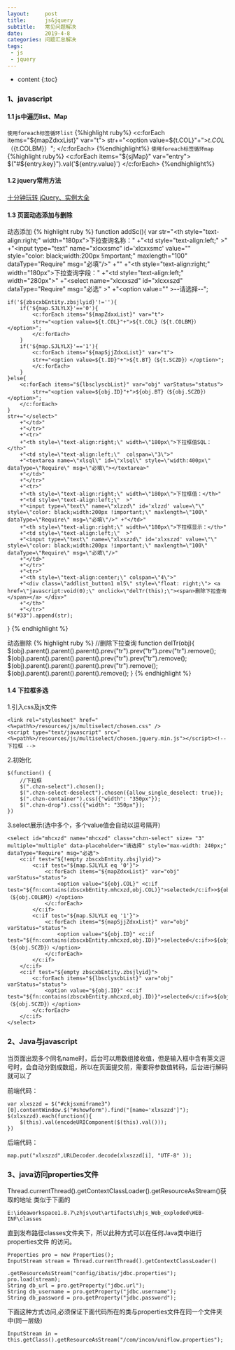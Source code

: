 ```yaml
---
layout:     post
title:      js&jquery
subtitle:   常见问题解决
date:       2019-4-8
categories: 问题汇总解决
tags: 
 - js
 - jquery
---
```

* content
{:toc}

<!-- more -->


### 1、javascript

#### 1.1 js中遍历list、Map

`使用foreach标签循环list`
{%highlight ruby%}
<c:forEach items="${mapZdxxList}" var="t">
	str+="<option value=${t.COL}"+">${t.COL}（${t.COLBM}）</option>";
</c:forEach>
{%endhighlight%}
`使用foreach标签循环map`
{%highlight ruby%}
<c:forEach items="${sjMap}" var="entry">
	$("#${entry.key}").val('${entry.value}')
</c:forEach>
{%endhighlight%}

#### 1.2 jquery常用方法
[十分钟玩转 jQuery、实例大全](http://www.cnblogs.com/suoning/p/5683047.html)

#### 1.3 页面动态添加与删除

动态添加
{% highlight ruby %}
function addSc(){
    var str="<tr><th style=\"text-align:right;\" width=\"180px\">下拉查询名称：</th>"
        +"<td style=\"text-align:left;\"  >"
        +"<input type=\"text\" name=\"xlcxxsmc\" id='xlcxxsmc' value=\"\" style=\"color: black;width:200px !important;\" maxlength=\"100\" dataType=\"Require\" msg=\"必填\"/>"
        +"</td>"
        +"<th style=\"text-align:right;\" width=\"180px\">下拉查询字段：</th>"
        +"<td style=\"text-align:left;\"  width=\"280px\">"
        +"<select name=\"xlcxxszd\" id=\"xlcxxszd\"  dataType=\"Require\" msg=\"必选\" >"
        +"<option value=\"\" >--请选择--</option>";

    if('${zbscxbEntity.zbsjlyid}'!=''){
        if('${map.SJLYLX}'=='0'){
            <c:forEach items="${mapZdxxList}" var="t">
            str+="<option value=${t.COL}"+">${t.COL}（${t.COLBM}）</option>";
            </c:forEach>
        }
        if('${map.SJLYLX}'=='1'){
            <c:forEach items="${mapSjjZdxxList}" var="t">
            str+="<option value=${t.ID}"+">${t.BT}（${t.SCZD}）</option>";
            </c:forEach>
        }
    }else{
        <c:forEach items="${lbsclyscbList}" var="obj" varStatus="status">
            str+="<option value=${obj.ID}"+">${obj.BT}（${obj.SCZD}）</option>";
        </c:forEach>
    }
    str+="</select>"
        +"</td>"
        +"</tr>"
        +"<tr>"
        +"<th style=\"text-align:right;\" width=\"180px\">下拉框值SQL：</th>"
        +"<td style=\"text-align:left;\"  colspan=\"3\">"
        +"<textarea name=\"xlsql\" id=\"xlsql\" style=\"width:400px\"  dataType=\"Require\" msg=\"必填\"></textarea>"
        +"</td>"
        +"</tr>"
        +"<tr>"
        +"<th style=\"text-align:right;\" width=\"180px\">下拉框值：</th>"
        +"<td style=\"text-align:left;\"  >"
        +"<input type=\"text\" name=\"xlzzd\" id='xlzzd' value=\"\" style=\"color: black;width:200px !important;\" maxlength=\"100\" dataType=\"Require\" msg=\"必填\"/>" +"</td>"
        +"<th style=\"text-align:right;\" width=\"180px\">下拉框显示：</th>"
        +"<td style=\"text-align:left;\"  >"
        +"<input type=\"text\" name=\"xlxszzd\" id='xlxszzd' value=\"\" style=\"color: black;width:200px !important;\" maxlength=\"100\" dataType=\"Require\" msg=\"必填\"/>"
        +"</td>"
        +"</tr>"
        +"<tr>"
        +"<th style=\"text-align:center;\" colspan=\"4\">"
        +"<div class=\"addlist_button1 ml5\" style=\"float: right;\"> <a href=\"javascript:void(0);\" onclick=\"delTr(this);\"><span>删除下拉查询</span></a> </div>"
        +"</th>"
        +"</tr>"
    $("#33").append(str);
}
{% endhighlight %}

动态删除
{% highlight ruby %}
//删除下拉查询
function delTr(obj){
    $(obj).parent().parent().parent().prev("tr").prev("tr").prev("tr").remove();
    $(obj).parent().parent().parent().prev("tr").prev("tr").remove();
    $(obj).parent().parent().parent().prev("tr").remove();
    $(obj).parent().parent().parent().remove();
}
{% endhighlight %}

#### 1.4 下拉框多选

1.引入css及js文件
```
<link rel="stylesheet" href="<%=path%>/resources/js/multiselect/chosen.css" />
<script type="text/javascript" src="<%=path%>/resources/js/multiselect/chosen.jquery.min.js"></script><!-- 下拉框 -->
```
2.初始化
```
$(function() {
	//下拉框
	$(".chzn-select").chosen();
	$(".chzn-select-deselect").chosen({allow_single_deselect: true});
	$(".chzn-container").css({"width": "350px"});
	$(".chzn-drop").css({"width": "350px"});
})
```
3.select展示(选中多个，多个value值会自动以逗号隔开)
```
<select id="mhcxzd" name="mhcxzd" class="chzn-select" size= "3" multiple="multiple" data-placeholder="请选择" style="max-width: 240px;" dataType="Require" msg="必选">
	<c:if test="${!empty zbscxbEntity.zbsjlyid}">
		<c:if test="${map.SJLYLX eq '0'}">
			<c:forEach items="${mapZdxxList}" var="obj" varStatus="status">
				<option value="${obj.COL}" <c:if test="${fn:contains(zbscxbEntity.mhcxzd,obj.COL)}">selected</c:if>>${obj.COL}（${obj.COLBM}）</option>
			</c:forEach>
		</c:if>
		<c:if test="${map.SJLYLX eq '1'}">
			<c:forEach items="${mapSjjZdxxList}" var="obj" varStatus="status">
				<option value="${obj.ID}" <c:if test="${fn:contains(zbscxbEntity.mhcxzd,obj.ID)}">selected</c:if>>${obj.BT}（${obj.SCZD}）</option>
			</c:forEach>
		</c:if>
	</c:if>
	<c:if test="${empty zbscxbEntity.zbsjlyid}">
		<c:forEach items="${lbsclyscbList}" var="obj" varStatus="status">
			<option value="${obj.ID}" <c:if test="${fn:contains(zbscxbEntity.mhcxzd,obj.ID)}">selected</c:if>>${obj.BT}（${obj.SCZD}）</option>
		</c:forEach>
	</c:if>
</select>
```

### 2、Java与javascript

当页面出现多个同名name时，后台可以用数组接收值，但是输入框中含有英文逗号时，会自动分割成数组，所以在页面提交前，需要将参数值转码，后台进行解码就可以了

前端代码：
```
var xlxszzd = $("#ckjsxmiframe3")[0].contentWindow.$("#showform").find("[name='xlxszzd']");
$(xlxszzd).each(function(){
	$(this).val(encodeURIComponent($(this).val()));
})
```

后端代码：
```
map.put("xlxszzd",URLDecoder.decode(xlxszzd[i], "UTF-8" ));
```

### 3、java访问properties文件

Thread.currentThread().getContextClassLoader().getResourceAsStream()获取的地址
类似于下面的
```
E:\ideaworkspace1.8.7\zhjs\out\artifacts\zhjs_Web_exploded\WEB-INF\classes
```
直到发布路径classes文件夹下，所以此种方式可以在任何Java类中进行properties文件
的访问。              
					
```
Properties pro = new Properties();
InputStream stream = Thread.currentThread().getContextClassLoader()
                    .getResourceAsStream("config/ibatis/jdbc.properties");
pro.load(stream);
String db_url = pro.getProperty("jdbc.url");
String db_username = pro.getProperty("jdbc.username");
String db_password = pro.getProperty("jdbc.password");
```

下面这种方式访问,必须保证下面代码所在的类与properties文件在同一个文件夹中(同一层级)
```
InputStream in = this.getClass().getResourceAsStream("/com/incon/uniflow.properties");    
```


